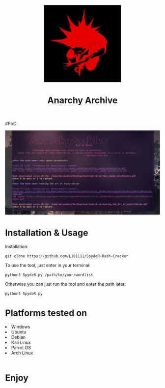 <div align='center'>
<img src="https://github.com/L01010000/AnarchyArchive/blob/main/logo.png" width="250px" />
 <h1>Anarchy Archive</h1>
 
  <br>
    
</div>

#PoC

<img src="https://github.com/L01010000/AnarchyArchive/blob/main/poc.png" width="700px" />


# Installation & Usage

Installation:
   
    git clone https://github.com/L101111/SpydeR-Hash-Cracker


To use the tool, just enter in your terminal:

    python3 SpydeR.py /path/to/your/wordlist

Otherwise you can just run the tool and enter the path later:
    
    python3 SpydeR.py 
    

</center><h1>Platforms tested on</h1></center>
<li>Windows</li>
<li>Ubuntu</li>
<li>Debian</li>
<li>Kali Linux</li>
<li>Parrot OS</li>
<li>Arch Linux</li>
<br>

# Enjoy


